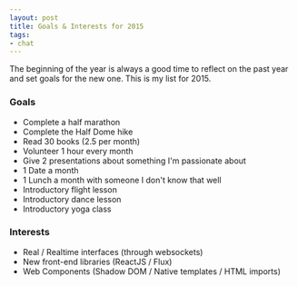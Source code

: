 ```yaml
---
layout: post
title: Goals & Interests for 2015
tags:
- chat
---
```


The beginning of the year is always a good time to reflect on the past year and set goals for the new one. This is my list for 2015.

### Goals

* Complete a half marathon
* Complete the Half Dome hike
* Read 30 books (2.5 per month)
* Volunteer 1 hour every month
* Give 2 presentations about something I'm passionate about
* 1 Date a month
* 1 Lunch a month with someone I don't know that well
* Introductory flight lesson
* Introductory dance lesson
* Introductory yoga class

### Interests

* Real / Realtime interfaces (through websockets)
* New front-end libraries (ReactJS / Flux)
* Web Components (Shadow DOM / Native templates / HTML imports)
